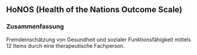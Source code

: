 ## HoNOS (Health of the Nations Outcome Scale)

### Zusammenfassung

Fremdeinschätzung von Gesundheit und sozialer Funktionsfähigkeit mittels 12 Items durch eine therapeutische Fachperson.
